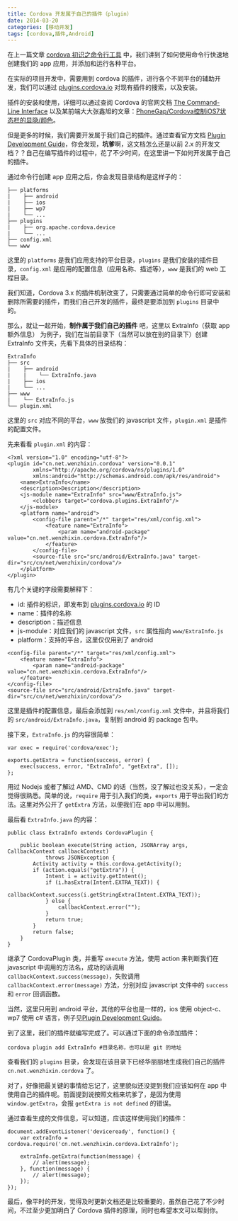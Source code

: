 ```yaml
---
title: Cordova 开发属于自己的插件（plugin）
date: 2014-03-20
categories: [移动开发]
tags: [cordova,插件,Android]
---
```


在上一篇文章 [cordova 初识之命令行工具](http://wenzhixin.net.cn/2014/02/11/cordova_command_line) 中，我们讲到了如何使用命令行快速地创建我们的 app 应用，并添加和运行各种平台。

在实际的项目开发中，需要用到 cordova 的插件，进行各个不同平台的辅助开发，我们可以通过 [plugins.cordova.io](http://plugins.cordova.io/) 对现有插件的搜索，以及安装。

插件的安装和使用，详细可以通过查阅 Cordova 的官网文档 [The Command-Line Interface](http://cordova.apache.org/docs/en/3.4.0/guide_cli_index.md.html#The%20Command-Line%20Interface) 以及某前端大大张鑫旭的文章：[PhoneGap/Cordova控制iOS7状态栏的显隐/颜色](http://www.zhangxinxu.com/wordpress/2014/03/phonegap-cordova-ios-statusbar-style/)。

但是更多的时候，我们需要开发属于我们自己的插件。通过查看官方文档 [Plugin Development Guide](http://cordova.apache.org/docs/en/3.4.0/guide_hybrid_plugins_index.md.html#Plugin%20Development%20Guide)，你会发现，**坑爹**啊，这文档怎么还是以前 2.x 的开发文档？？自己在编写插件的过程中，花了不少时间，在这里讲一下如何开发属于自己的插件。

通过命令行创建 app 应用之后，你会发现目录结构是这样子的：

```
├── platforms
|    ├── android
|    ├── ios
|    ├── wp7
|    └── ...
├── plugins
|    ├── org.apache.cordova.device
|    └── ...
├── config.xml
└── www
```

这里的 ```platforms``` 是我们应用支持的平台目录，```plugins``` 是我们安装的插件目录，```config.xml``` 是应用的配置信息（应用名称、描述等），```www``` 是我们的 web 工程目录。

我们知道，Cordova 3.x 的插件机制改变了，只需要通过简单的命令行即可安装和删除所需要的插件，而我们自己开发的插件，最终是要添加到 ```plugins``` 目录中的。

那么，就让一起开始，**制作属于我们自己的插件** 吧，这里以 ExtraInfo（获取 app 额外信息） 为例子，我们在当前目录下（当然可以放在别的目录下）创建 ExtraInfo 文件夹，先看下具体的目录结构：

```
ExtraInfo
├── src
|    ├── android
|    |    └── ExtraInfo.java
|    ├── ios
|    └── ...
├── www
|    └── ExtraInfo.js
└── plugin.xml
```

这里的 ```src``` 对应不同的平台，```www``` 放我们的 javascript 文件，```plugin.xml``` 是插件的配置文件。

先来看看 ```plugin.xml``` 的内容：
```
<?xml version="1.0" encoding="utf-8"?>
<plugin id="cn.net.wenzhixin.cordova" version="0.0.1"
        xmlns="http://apache.org/cordova/ns/plugins/1.0"
        xmlns:android="http://schemas.android.com/apk/res/android">
    <name>ExtraInfo</name>
    <description>Description</description>
    <js-module name="ExtraInfo" src="www/ExtraInfo.js">
        <clobbers target="cordova.plugins.ExtraInfo"/>
    </js-module>
    <platform name="android">
        <config-file parent="/*" target="res/xml/config.xml">
            <feature name="ExtraInfo">
                <param name="android-package" value="cn.net.wenzhixin.cordova.ExtraInfo"/>
            </feature>
        </config-file>
        <source-file src="src/android/ExtraInfo.java" target-dir="src/cn/net/wenzhixin/cordova"/>
    </platform>
</plugin>
```

有几个关键的字段需要解释下：

* id: 插件的标识，即发布到 [plugins.cordova.io](http://plugins.cordova.io/) 的 ID
* name：插件的名称
* description：描述信息
* js-module：对应我们的 javascript 文件，```src``` 属性指向 ```www/ExtraInfo.js```
* platform：支持的平台，这里仅仅用到了 android

```
<config-file parent="/*" target="res/xml/config.xml">
    <feature name="ExtraInfo">
        <param name="android-package" value="cn.net.wenzhixin.cordova.ExtraInfo"/>
    </feature>
</config-file>
<source-file src="src/android/ExtraInfo.java" target-dir="src/cn/net/wenzhixin/cordova"/>
```
这里是插件的配置信息，最后会添加到 ```res/xml/config.xml``` 文件中，并且将我们的 ```src/android/ExtraInfo.java```，复制到 android 的 package 包中。

接下来，```ExtraInfo.js``` 的内容很简单：
```
var exec = require('cordova/exec');

exports.getExtra = function(success, error) {
    exec(success, error, "ExtraInfo", "getExtra", []);
};
```

用过 Nodejs 或者了解过 AMD、CMD 的话（当然，没了解过也没关系），一定会觉得很熟悉。简单的说，```require``` 用于引入我们的类，```exports``` 用于导出我们的方法。这里对外公开了 ```getExtra``` 方法，以便我们在 app 中可以用到。

最后看 ```ExtraInfo.java``` 的内容：
```
public class ExtraInfo extends CordovaPlugin {

    public boolean execute(String action, JSONArray args, CallbackContext callbackContext)
            throws JSONException {
        Activity activity = this.cordova.getActivity();
        if (action.equals("getExtra")) {
            Intent i = activity.getIntent();
            if (i.hasExtra(Intent.EXTRA_TEXT)) {
                callbackContext.success(i.getStringExtra(Intent.EXTRA_TEXT));
            } else {
                callbackContext.error("");
            }
            return true;
        }
        return false;
    }
}
```

继承了 CordovaPlugin 类，并重写 ```execute``` 方法，使用 action 来判断我们在 javascript 中调用的方法名，成功的话调用 ```callbackContext.success(message)```，失败调用 ```callbackContext.error(message)``` 方法，分别对应 javascript 文件中的 ```success``` 和 ```error``` 回调函数。

当然，这里只用到 android 平台，其他的平台也是一样的，ios 使用 object-c、wp7 使用 c# 语言，例子见[Plugin Development Guide](http://cordova.apache.org/docs/en/3.4.0/guide_hybrid_plugins_index.md.html#Plugin%20Development%20Guide)。

到了这里，我们的插件就编写完成了。可以通过下面的命令添加插件：
```
cordova plugin add ExtraInfo #目录名称，也可以是 git 的地址
```

查看我们的 ```plugins``` 目录，会发现在该目录下已经华丽丽地生成我们自己的插件 ```cn.net.wenzhixin.cordova``` 了。

对了，好像把最关键的事情给忘记了，这里貌似还没提到我们应该如何在 app 中使用自己的插件呢。前面提到说按照文档来坑爹了，是因为使用 ```window.getExtra```，会报 ```getExtra is not defined``` 的错误。

通过查看生成的文件信息，可以知道，应该这样使用我们的插件：

```
document.addEventListener('deviceready', function() {
    var extraInfo = cordova.require('cn.net.wenzhixin.cordova.ExtraInfo');

    extraInfo.getExtra(function(message) {
        // alert(message);
    }, function(message) {
        // alert(message);
    });
});
```

最后，像平时的开发，觉得及时更新文档还是比较重要的，虽然自己花了不少时间，不过至少更加明白了 Cordova 插件的原理，同时也希望本文可以帮到你。
